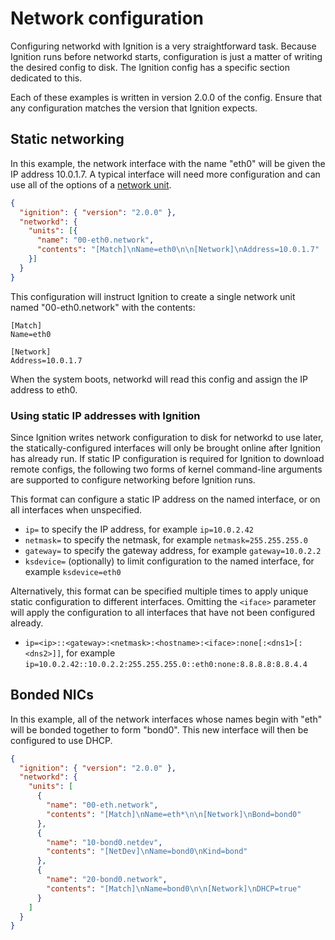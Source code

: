 # Network configuration

Configuring networkd with Ignition is a very straightforward task. Because Ignition runs before networkd starts, configuration is just a matter of writing the desired config to disk. The Ignition config has a specific section dedicated to this.

Each of these examples is written in version 2.0.0 of the config. Ensure that any configuration matches the version that Ignition expects.

## Static networking

In this example, the network interface with the name "eth0" will be given the IP address 10.0.1.7. A typical interface will need more configuration and can use all of the options of a [network unit][network].

```json
{
  "ignition": { "version": "2.0.0" },
  "networkd": {
    "units": [{
      "name": "00-eth0.network",
      "contents": "[Match]\nName=eth0\n\n[Network]\nAddress=10.0.1.7"
    }]
  }
}
```

This configuration will instruct Ignition to create a single network unit named "00-eth0.network" with the contents:

```
[Match]
Name=eth0

[Network]
Address=10.0.1.7
```

When the system boots, networkd will read this config and assign the IP address to eth0.

### Using static IP addresses with Ignition

Since Ignition writes network configuration to disk for networkd to use later, the statically-configured interfaces will only be brought online after Ignition has already run. If static IP configuration is required for Ignition to download remote configs, the following two forms of kernel command-line arguments are supported to configure networking before Ignition runs.

This format can configure a static IP address on the named interface, or on all interfaces when unspecified.

* `ip=` to specify the IP address, for example `ip=10.0.2.42`
* `netmask=` to specify the netmask, for example `netmask=255.255.255.0`
* `gateway=` to specify the gateway address, for example `gateway=10.0.2.2`
* `ksdevice=` (optionally) to limit configuration to the named interface, for example `ksdevice=eth0`

Alternatively, this format can be specified multiple times to apply unique static configuration to different interfaces. Omitting the `<iface>` parameter will apply the configuration to all interfaces that have not been configured already.

* `ip=<ip>::<gateway>:<netmask>:<hostname>:<iface>:none[:<dns1>[:<dns2>]]`, for example `ip=10.0.2.42::10.0.2.2:255.255.255.0::eth0:none:8.8.8.8:8.8.4.4`

## Bonded NICs

In this example, all of the network interfaces whose names begin with "eth" will be bonded together to form "bond0". This new interface will then be configured to use DHCP.

```json
{
  "ignition": { "version": "2.0.0" },
  "networkd": {
    "units": [
      {
        "name": "00-eth.network",
        "contents": "[Match]\nName=eth*\n\n[Network]\nBond=bond0"
      },
      {
        "name": "10-bond0.netdev",
        "contents": "[NetDev]\nName=bond0\nKind=bond"
      },
      {
        "name": "20-bond0.network",
        "contents": "[Match]\nName=bond0\n\n[Network]\nDHCP=true"
      }
    ]
  }
}
```

[network]: http://www.freedesktop.org/software/systemd/man/systemd.network.html
